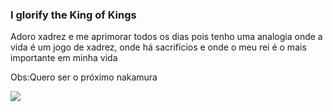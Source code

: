 ### I glorify the King of Kings 

Adoro xadrez e me aprimorar todos os dias
pois tenho uma analogia onde a vida é um
jogo de xadrez, onde há sacrifícios e 
onde o meu rei é o mais importante em
minha vida

Obs:Quero ser o próximo nakamura









































![](https://media.tenor.com/UoZSi9m8CuEAAAAd/chesscom-chess.gif)

